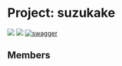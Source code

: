 # Project: suzukake

[![](https://github.com/cs-sysimpl/suzukake/workflows/OpenAPI%20CI/badge.svg?branch=main)](https://github.com/cs-sysimpl/suzukake/actions)
[![](https://github.com/cs-sysimpl/suzukake/workflows/Server%20CI/badge.svg?branch=main)](https://github.com/cs-sysimpl/suzukake/actions)
[![swagger](https://img.shields.io/badge/swagger-docs-brightgreen)](https://cs-sysimpl.github.io/suzukake/openapi/)

## Members
